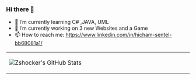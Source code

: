 ### Hi there 👋
- 🌱 I’m currently learning C# ,JAVA, UML
- 🔭 I’m currently working on 3 new Websites and a Game
- 📫 How to reach me: https://www.linkedin.com/in/hicham-sentel-bb68081a1/
<table width="800px">
<tr>

<td valign="top" width="40%">
  
![Zshocker's GitHub Stats](https://github-readme-stats.vercel.app/api?username=Zshocker&show_icons=true&hide_border=true&icon_color=586069&title_color=a0a9af)

</td>
<!--
**Zshocker/Zshocker** is a ✨ _special_ ✨ repository because its `README.md` (this file) appears on your GitHub profile.

Here are some ideas to get you started:


- 👯 I’m looking to collaborate on ...
- 🤔 I’m looking for help with ...
- 💬 Ask me about ...
- 😄 Pronouns: ...
- ⚡ Fun fact: ...
-->
